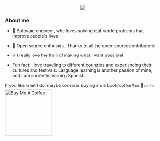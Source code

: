 <h1 align="center">
  <a href="https://git.io/typing-svg">
    <img src="https://readme-typing-svg.herokuapp.com/?lines=Hello,+There!+👋;This+is+Peter+Coker....;Nice+to+meet+you!&center=true&size=25">
  </a>
</h1>

### About me

* 🎨 Software engineer, who loves solving real-world problems that improve people's lives

* 🎁 Open source enthusiast. Thanks to all the open-source contributors!

* 🔥 I really love the thrill of making what I want possible!
  
* Fun fact: I love traveling to different countries and experiencing their cultures and festivals. Language learning is another passion of mine, and I am currently learning Spanish.


If you like what I do, maybe consider buying me a book/coffee/tea 🥺👉👈
<a href="https://www.buymeacoffee.com/petercoker" target="_blank"><img src="https://cdn.buymeacoffee.com/buttons/v2/default-red.png" alt="Buy Me A Coffee" width="150" ></a>
